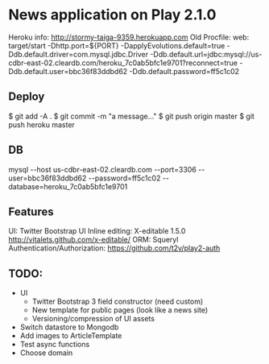 News application on Play 2.1.0
=====================================
Heroku info: http://stormy-taiga-9359.herokuapp.com
Old Procfile:
web: target/start -Dhttp.port=${PORT} -DapplyEvolutions.default=true -Ddb.default.driver=com.mysql.jdbc.Driver -Ddb.default.url=jdbc:mysql://us-cdbr-east-02.cleardb.com/heroku_7c0ab5bfc1e9701?reconnect=true -Ddb.default.user=bbc36f83ddbd62 -Ddb.default.password=ff5c1c02

Deploy
-----------
$ git add -A .
$ git commit -m "a message..."
$ git push origin master
$ git push heroku master

DB
------------
mysql --host us-cdbr-east-02.cleardb.com --port=3306 --user=bbc36f83ddbd62 --password=ff5c1c02 --database=heroku_7c0ab5bfc1e9701


Features
------------
UI: Twitter Bootstrap
UI Inline editing: X-editable 1.5.0 http://vitalets.github.com/x-editable/
ORM: Squeryl
Authentication/Authorization: https://github.com/t2v/play2-auth



TODO:
---------------
- UI
  - Twitter Bootstrap 3 field constructor (need custom)
  - New template for public pages (look like a news site)
  - Versioning/compression of UI assets
- Switch datastore to Mongodb
- Add images to ArticleTemplate
- Test async functions
- Choose domain

